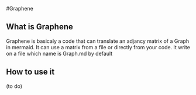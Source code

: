 #Graphene

## What is Graphene
Graphene is basicaly a code that can translate an adjancy matrix of a Graph in mermaid.
It can use a matrix from a file or directly from your code.
It write on a file which name is Graph.md by default

## How to use it

(to do)
